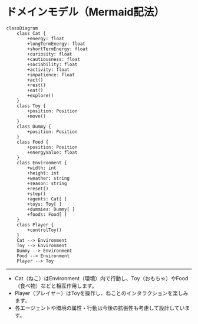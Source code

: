 # ドメインモデル（Mermaid記法）

```mermaid
classDiagram
    class Cat {
        +energy: float
        +longTermEnergy: float
        +shortTermEnergy: float
        +curiosity: float
        +cautiousness: float
        +sociability: float
        +activity: float
        +impatience: float
        +act()
        +rest()
        +eat()
        +explore()
    }
    class Toy {
        +position: Position
        +move()
    }
    class Dummy {
        +position: Position
    }
    class Food {
        +position: Position
        +energyValue: float
    }
    class Environment {
        +width: int
        +height: int
        +weather: string
        +season: string
        +reset()
        +step()
        +agents: Cat[ ]
        +toys: Toy[ ]
        +dummies: Dummy[ ]
        +foods: Food[ ]
    }
    class Player {
        +controlToy()
    }
    Cat --> Environment
    Toy --> Environment
    Dummy --> Environment
    Food --> Environment
    Player --> Toy
```

---

- Cat（ねこ）はEnvironment（環境）内で行動し、Toy（おもちゃ）やFood（食べ物）などと相互作用します。
- Player（プレイヤー）はToyを操作し、ねことのインタラクションを楽しみます。
- 各エージェントや環境の属性・行動は今後の拡張性も考慮して設計しています。
